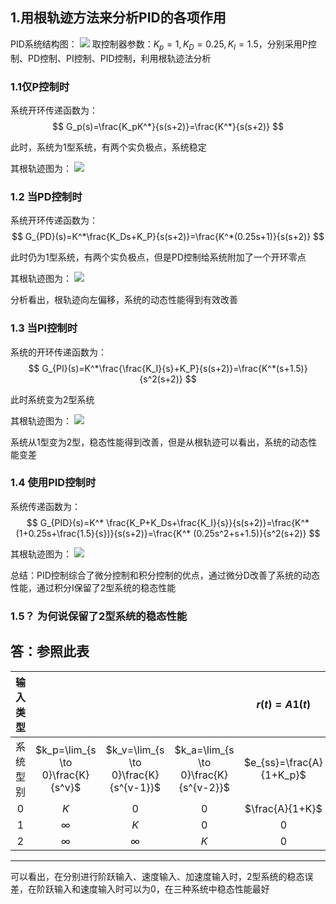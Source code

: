## 1.用根轨迹方法来分析PID的各项作用
PID系统结构图：
![](../../../.pic/pid.png)
取控制器参数：$K_p=1,K_D=0.25,K_I=1.5$，分别采用P控制、PD控制、PI控制、PID控制，利用根轨迹法分析

### 1.1仅P控制时
系统开环传递函数为：
$$
G_p(s)=\frac{K_pK^*}{s(s+2)}=\frac{K^*}{s(s+2)}
$$

此时，系统为1型系统，有两个实负极点，系统稳定

其根轨迹图为：
![](../../../.pic/根轨迹a.png)

### 1.2 当PD控制时
系统开环传递函数为：
$$
G_{PD}(s)=K^*\frac{K_Ds+K_P}{s(s+2)}=\frac{K^*(0.25s+1)}{s(s+2)}
$$

此时仍为1型系统，有两个实负极点，但是PD控制给系统附加了一个开环零点

其根轨迹图为：
![](../../../.pic/根轨迹b.png)

分析看出，根轨迹向左偏移，系统的动态性能得到有效改善

### 1.3 当PI控制时
系统的开环传递函数为：
$$
G_{PI}(s)=K^*\frac{\frac{K_I}{s}+K_P}{s(s+2)}=\frac{K^*(s+1.5)}{s^2(s+2)}
$$

此时系统变为2型系统

其根轨迹图为：
![](../../../.pic/根轨迹c.png)

系统从1型变为2型，稳态性能得到改善，但是从根轨迹可以看出，系统的动态性能变差


### 1.4 使用PID控制时
系统传递函数为：
$$
G_{PID}(s)=K^* \frac{K_P+K_Ds+\frac{K_I}{s}}{s(s+2)}=\frac{K^*(1+0.25s+\frac{1.5}{s})}{s(s+2)}=\frac{K^* (0.25s^2+s+1.5)}{s^2(s+2)}
$$

其根轨迹图为：
![](../../../.pic/根轨迹d.png)

总结：PID控制综合了微分控制和积分控制的优点，通过微分D改善了系统的动态性能，通过积分I保留了2型系统的稳态性能

### 1.5？ 为何说保留了2型系统的稳态性能
答：参照此表
---
|输入类型||||$r(t)=A1(t)$|$r(t)=At$|$r(t)=\frac{A}{2}t^2$|
|:-:|:-:|:-:|:-:|:-:|:-:|:-:|
|系统型别|$k_p=\lim_{s \to 0}\frac{K}{s^v}$|$k_v=\lim_{s \to 0}\frac{K}{s^{v-1}}$|$k_a=\lim_{s \to 0}\frac{K}{s^{v-2}}$|$e_{ss}=\frac{A}{1+K_p}$|$e_{ss}=\frac{A}{K_v}$|$e_{ss}=\frac{A}{K_a}$|
|0|$K$|0|0|$\frac{A}{1+K}$|$\infty$|$\infty$|
|1|$\infty$|$K$|0|0|$\frac{A}{K}$|$\infty$|
|2|$\infty$|$\infty$|$K$|0|0|$\frac{A}{K}$|
---

可以看出，在分别进行阶跃输入、速度输入、加速度输入时，2型系统的稳态误差，在阶跃输入和速度输入时可以为0，在三种系统中稳态性能最好










